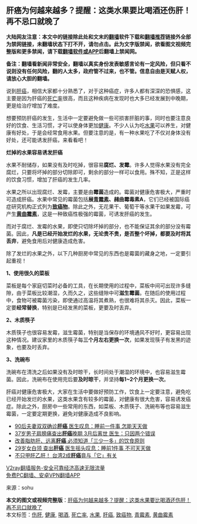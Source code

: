  <h2>肝癌为何越来越多？提醒：这类水果要比喝酒还伤肝！再不忌口就晚了</h2> <p class="notice"><b>大陆网友注意：本文中的链接除此处和文末的<a href="https://github.com/bannedbook/fanqiang" >翻墙</a>软件下载和<a href="https://github.com/killgcd/justmysocks/blob/master/README.md">翻墙推荐</a>链接外全部为禁网链接，未翻墙状态下打不开，请勿点击。此为文字版禁闻，欲看图文视频完整版和更多禁闻，请下载<a href="https://github.com/bannedbook/fanqiang">翻墙软件或APP</a>后翻墙上禁闻网。</p><p>备注：翻墙看新闻非常安全，翻墙以真实身份发表敏感言论有一定风险，但只看不说则没有任何风险，翻的人太多，政府管不过来，也不管。信息自由是天赋人权，请放心大胆的翻墙。</b></p>  <div class="entry"> <p id="conimg">说到<a href="https://www.bannedbook.org/bnews/tag/%E8%82%9D%E7%99%8C/" class="st_tag internal_tag" rel="tag" title="标签 肝癌 下的日志">肝癌</a>，相信大家都十分熟悉了，对于这种癌症，许多人都有深深的恐惧感，这主要是因为肝癌的<a href="https://www.bannedbook.org/bnews/tag/%E6%AD%BB%E4%BA%A1%E7%8E%87/" class="st_tag internal_tag" rel="tag" title="标签 死亡率 下的日志">死亡率</a>很高，而且这种疾病在发现时也大多已经发展到中晚期，更是给治疗增加了难度。</p> <p>想要预防肝癌的发生，生活中一定要避免做一些可损害肝脏的事，同时也要注意良好的饮食、生活习惯，才可以使身体更加<a href="https://www.bannedbook.org/bnews/tag/%e5%81%a5%e5%ba%b7/" class="st_tag internal_tag" rel="tag" title="标签 健康 下的日志">健康</a>。不少人认为吃<a href="https://www.bannedbook.org/bnews/tag/%e6%b0%b4%e6%9e%9c/" class="st_tag internal_tag" rel="tag" title="标签 水果 下的日志">水果</a>可以养生，对健康有好处，于是会经常食用水果。但要注意的是，有一种水果吃了不仅对身体没有好处，还可能诱发肝癌，来看看吧！</p> <p><strong>烂掉的水果容易诱发肝癌</strong></p>  <p>水果不耐储存，如果没有及时吃掉，很容易<strong>腐烂、发霉</strong>。许多人觉得水果没有完全腐烂，只要将坏掉的部分切除即可，剩余的部分一样可以食用。殊不知，正是这样的饮食习惯，增加了肝癌的发生几率。</p> <p>水果之所以出现腐烂、发霉，主要是由<strong>霉菌</strong>造成的。霉菌对健康危害极大，严重时可造成肝癌。水果中常见的霉菌包括<strong>展<a href="https://www.bannedbook.org/bnews/tag/%e9%9d%92%e9%9c%89%e7%b4%a0/" class="st_tag internal_tag" rel="tag" title="标签 青霉素 下的日志">青霉素</a>、赭曲霉毒素A</strong>，它们已经被国际癌症研究机构正式列为<strong><a href="https://www.bannedbook.org/bnews/tag/%e8%87%b4%e7%99%8c%e7%89%a9/" class="st_tag internal_tag" rel="tag" title="标签 致癌物 下的日志">致癌物</a></strong>。除此之外，无花果干、葡萄干等水果干如果发霉，可产生<strong><a href="https://www.bannedbook.org/bnews/tag/%e9%bb%84%e6%9b%b2%e9%9c%89%e7%b4%a0/" class="st_tag internal_tag" rel="tag" title="标签 黄曲霉素 下的日志">黄曲霉素</a></strong>，这是一种致癌性极强的霉菌，可诱发肝癌的发生。</p> <p>而对于腐烂、发霉的水果，即使只切除坏掉的部分，也不能保证其余的部分没有霉菌。因此，<strong>凡是已经开始发烂的水果，无论贵不贵，是否整个坏掉，都要及时将其丢弃</strong>，避免食用后对健康造成危害。</p>  <p>除了发烂的水果之外，以下几种厨房中常见的东西也是霉菌的藏身之地，一定要引起重视！</p> <p><strong>1、使用很久的菜板</strong></p> <p>菜板是每个家庭切菜时必备的工具，在长期使用的过程中，菜板中间可出现许多缝隙，由于菜板比较潮湿，久而久之，这些缝隙中可<strong>滋生霉菌</strong>。在随后的使用过程中，食物可被霉菌污染，即使通过高温将其煮熟，也很难将其杀灭。因此，菜板一定要<strong>经常替换</strong>，特别是已经发黑的菜板，更要及时丢弃。</p>  <p><strong>2、木质筷子</strong></p> <p>木质筷子也很容易发霉，滋生霉菌，特别是当保存的环境通风不好时，更容易出现这种情况。建议家里的木质筷子每<strong>三个月左右更换一次</strong>，如果发现筷子有发黑的迹象，也要及时丢弃。</p> <p><strong>3、洗碗布</strong></p>  <p>洗碗布在清洗之后如果没有及时晾干，长时间处于潮湿的环境中，也容易滋生霉菌。因此，洗碗布在使用完后要<strong>及时晾干</strong>，并坚持<strong>每1~2个月更换一次</strong>。</p> <p>肝癌对健康危害极大，大家在生活中要做好预防工作，饮食上一定要注意，避免吃已经开始发烂的水果，这类水果含有较多的霉菌，对健康有很大危害，容易诱发癌症。除此之外，厨房中一些常用的东西，如菜板、木质筷子、洗碗布等也容易滋生霉菌，一定要定期更换，避免对健康造成不良影响。</p> <ul class='op-related-articles' title='相关阅读'> <li><a href='https://www.bannedbook.org/bnews/lifebaike/20201124/1436050.html' target='_blank'>90后夫妻双双确诊<b>肝癌</b> 医生叹息：睡前一件事 怎能天天做</a></li> <li><a href='https://www.bannedbook.org/bnews/lifebaike/20201122/1434981.html' target='_blank'>37岁男子肩膀痛查出<b>肝癌</b>晚期 3月后离世 医生：只因两个错误</a></li> <li><a href='https://www.bannedbook.org/bnews/comments/20201118/1432621.html' target='_blank'>改善脂肪肝、远离<b>肝癌</b> 必须知道「三少一多」的饮食原则</a></li> <li><a href='https://www.bannedbook.org/bnews/health/20201110/1428549.html' target='_blank'>29岁女白领 查出<b>肝癌</b> 医生摇头叹息：睡前1件事 不可天天做</a></li> <li><a href='https://www.bannedbook.org/bnews/comments/20201109/1428237.html' target='_blank'>不只甲肝乙肝！ 台湾2成<b>肝癌</b>竟与「它」有关</a></li> </ul> <p class="texttj"> <a href="https://www.bannedbook.org/forum23/topic22702.html" target="_blank">V2ray翻墙服务-安全可靠经济高速无限流量</a><br/> <a href="https://github.com/bannedbook/fanqiang/wiki/%E7%A6%81%E9%97%BB%E7%BD%91%E5%AE%89%E5%8D%93%E7%BF%BB%E5%A2%99%E6%96%B0%E9%97%BBAPP" target="_blank">免费PC翻墙、安卓VPN翻墙APP</a></p><p> 来源：sohu </p><a name='sharetosocial'></a>       <div><b>本文的图文或视频完整版</b>：<a href='https://www.bannedbook.org/bnews/health/20201124/1436132.html'>肝癌为何越来越多？提醒：这类水果要比喝酒还伤肝！再不忌口就晚了</a></div>  </div><!--END ENTRY--> <div class="postfooter"> <div>本文标签：<a href="https://www.bannedbook.org/bnews/tag/%e4%bc%a4%e8%82%9d/" rel="tag">伤肝</a>, <a href="https://www.bannedbook.org/bnews/tag/%e5%81%a5%e5%ba%b7/" rel="tag">健康</a>, <a href="https://www.bannedbook.org/bnews/tag/%E5%96%9D%E9%85%92/" rel="tag">喝酒</a>, <a href="https://www.bannedbook.org/bnews/tag/%E6%AD%BB%E4%BA%A1%E7%8E%87/" rel="tag">死亡率</a>, <a href="https://www.bannedbook.org/bnews/tag/%e6%b0%b4%e6%9e%9c/" rel="tag">水果</a>, <a href="https://www.bannedbook.org/bnews/tag/%E8%82%9D%E7%99%8C/" rel="tag">肝癌</a>, <a href="https://www.bannedbook.org/bnews/tag/%e8%87%b4%e7%99%8c%e7%89%a9/" rel="tag">致癌物</a>, <a href="https://www.bannedbook.org/bnews/tag/%e9%9d%92%e9%9c%89%e7%b4%a0/" rel="tag">青霉素</a>, <a href="https://www.bannedbook.org/bnews/tag/%e9%bb%84%e6%9b%b2%e9%9c%89%e7%b4%a0/" rel="tag">黄曲霉素</a></div>  </div><!--END POSTFOOTER--> 